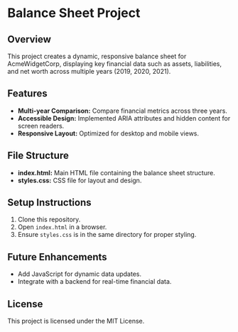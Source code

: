# Balance Sheet Project

## Overview
This project creates a dynamic, responsive balance sheet for AcmeWidgetCorp, displaying key financial data such as assets, liabilities, and net worth across multiple years (2019, 2020, 2021).

## Features
- **Multi-year Comparison:** Compare financial metrics across three years.
- **Accessible Design:** Implemented ARIA attributes and hidden content for screen readers.
- **Responsive Layout:** Optimized for desktop and mobile views.

## File Structure
- **index.html:** Main HTML file containing the balance sheet structure.
- **styles.css:** CSS file for layout and design.

## Setup Instructions
1. Clone this repository.
2. Open `index.html` in a browser.
3. Ensure `styles.css` is in the same directory for proper styling.

## Future Enhancements
- Add JavaScript for dynamic data updates.
- Integrate with a backend for real-time financial data.

## License
This project is licensed under the MIT License.
